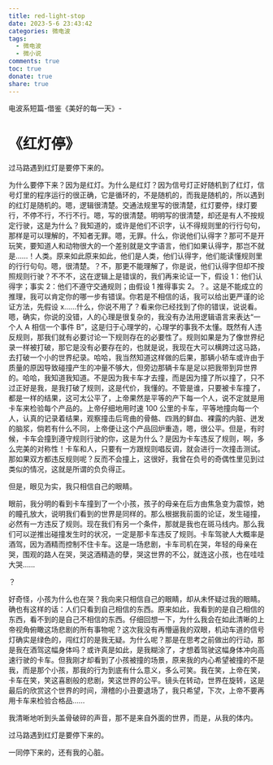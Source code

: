 ```yaml
---
title: red-light-stop
date: 2023-5-6 23:43:42
categories: 微电波
tags:
  - 微电波
  - 微小说
comments: true
toc: true
donate: true
share: true
---
```


电波系短篇-借鉴《美好的每一天》-

# 《红灯停》

过马路遇到红灯是要停下来的。

为什么要停下来？因为是红灯。为什么是红灯？因为信号灯正好随机到了红灯，信号灯里的程序运行的很正确，它是循环的，不是随机的，而我是随机的，所以遇到的红灯是随机的。嗯，逻辑很清楚。交通法规里写的很清楚，红灯要停，绿灯要行，不停不行，不行不行。嗯，写的很清楚。明明写的很清楚，却还是有人不按规定行驶，这是为什么？我知道的，或许是他们不识字，认不得规则里的行行句句，那样是可以理解的，不知者无罪。嗯，无罪。什么，你说他们认得字？那可不是开玩笑，要知道人和动物很大的一个差别就是文字语言，他们如果认得字，那岂不就是……！人类。原来如此原来如此，他们是人类，他们认得字，他们能读懂规则里的行行句句。嗯，很清楚。？不，那更不能理解了，你是说，他们认得字但却不按照规则行驶？不不不，这在逻辑上是错误的，我们再来论证一下，假设 1：他们认得字；事实 2：他们不遵守交通规则；由假设 1 推得事实 2。？。这是不能成立的推理，我可以肯定你的哪一步有错误。你若是不相信的话，我可以给出更严谨的论证方法，先假设 x……什么，你说不用了？看来你已经找到了你的错误，说说看。嗯，确实，你说的没错，人的心理是很复杂的，我没有办法用逻辑语言来表达“一个人 A 相信一个事件 B”，这是归于心理学的，心理学的事我不太懂。既然有人违反规则，那我们就有必要讨论一下规则存在的必要性了。规则如果是为了像世界纪录一样被打破，那它是没有必要存在的，也就是说，我现在大可以横跨过这马路，去打破一个小的世界纪录。哈哈，我当然知道这样做的后果，那辆小轿车或许由于质量的原因导致碰撞产生的冲量不够大，但旁边那辆卡车是足以把我带到异世界的。哈哈，我知道我知道。不是因为我卡车才去撞，而是因为撞了所以撞了，只不过正好是我，是我打破了规则，这是代价，我懂的。不管是谁，只要被卡车撞了，都是一样的结果，这可太公平了，上帝果然是平等的产下每一个人，说不定就是用卡车来检验每个产品的。上帝仔细地用时速 100 公里的卡车，平等地撞向每一个人，认真的记录着结果，观察撞击后弯曲的骨骼、四溅的鲜血、裸露的内脏、迸发的脑浆，倘若有什么不同，上帝便让这个产品回炉重造，嗯，很公平。但是，有时候，卡车会撞到遵守规则行驶的你，这是为什么？是因为卡车违反了规则，啊，多么完美的对称性！卡车和人，只要有一方跟规则唱反调，就会进行一次撞击测试。那如果双方都违反规则呢？反而不会撞上，这很好，我曾在负号的奇偶性里见到过类似的情况，这就是所谓的负负得正。

但是，眼见为实，我只相信自己的眼睛。

眼前，我分明的看到卡车撞到了一个小孩，孩子的母亲在后方由焦急变为震惊，她的瞳孔放大，说明我们看到的世界是同样的。那么根据我前面的论证，发生碰撞，必然有一方违反了规则。现在我们有另一个条件，那就是我也在斑马线内。那么我们可以逆推出碰撞发生时的状况，一定是那卡车违反了规则。卡车驾驶人大概率是酒驾，因为酒精而控制不住卡车。这是一场悲剧，卡车司机在哭，年轻的母亲在哭，围观的路人在哭，哭这酒精造的孽，哭这世界的不公，就连这小孩，也在哇哇大哭……

？

好奇怪，小孩为什么也在哭？我向来只相信自己的眼睛，却从未怀疑过我的眼睛。确也有这样的话：人们只看到自己相信的东西。原来如此，我看到的是自己相信的东西，看不到的是自己不相信的东西。仔细回想一下，为什么我会在如此清晰的上帝视角俯瞰这场悲剧的所有事物呢？这次我没有再懵逼我的双眼，机动车道的信号灯确实是绿色的，闯红灯的是我无疑。为什么呢？那是在思考之前做出的行动，那是我在酒驾这幅身体吗？或许真是如此，是我糊涂了，才想着驾驶这幅身体冲向高速行驶的卡车。但我刚才却看到了小孩被撞的场景，原来我的内心希望被撞的不是我，而是那个小孩，那我的行为到底有什么意义，多么可笑。我在笑，上帝在笑，卡车在笑，笑这喜剧般的悲剧，笑这世界的公平。镜头在转动，世界在旋转，这是最后的欣赏这个世界的时间，滑稽的小丑要退场了，我只希望，下次，上帝不要再用卡车来检验合格品……

我清晰地听到头盖骨破碎的声音，那不是来自外面的世界，而是，从我的体内。

过马路遇到红灯是要停下来的。

一同停下来的，还有我的心脏。
